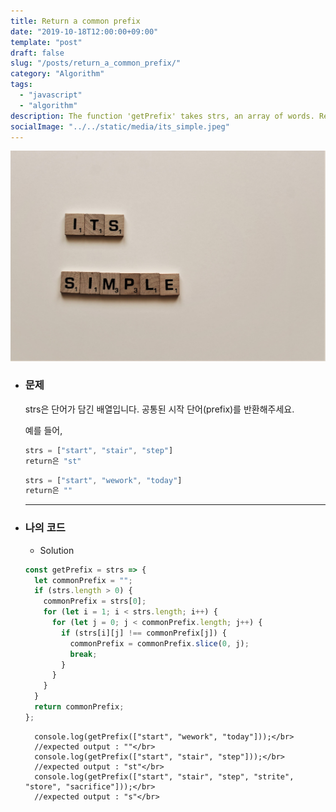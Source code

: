 ```yaml
---
title: Return a common prefix
date: "2019-10-18T12:00:00+09:00"
template: "post"
draft: false
slug: "/posts/return_a_common_prefix/"
category: "Algorithm"
tags:
  - "javascript"
  - "algorithm"
description: The function 'getPrefix' takes strs, an array of words. Return a common prefix.
socialImage: "../../static/media/its_simple.jpeg"
---
```


<img src="../../static/media/its_simple.jpeg">

- ### 문제

  strs은 단어가 담긴 배열입니다. 공통된 시작 단어(prefix)를 반환해주세요.

  예를 들어,

  ```js
  strs = ["start", "stair", "step"]
  return은 "st"
  ```

  ```js
  strs = ["start", "wework", "today"]
  return은 ""
  ```

  ***

- ### 나의 코드

  - Solution

  ```js
  const getPrefix = strs => {
    let commonPrefix = "";
    if (strs.length > 0) {
      commonPrefix = strs[0];
      for (let i = 1; i < strs.length; i++) {
        for (let j = 0; j < commonPrefix.length; j++) {
          if (strs[i][j] !== commonPrefix[j]) {
            commonPrefix = commonPrefix.slice(0, j);
            break;
          }
        }
      }
    }
    return commonPrefix;
  };
  ```

        console.log(getPrefix(["start", "wework", "today"]));</br>
        //expected output : ""</br>
        console.log(getPrefix(["start", "stair", "step"]));</br>
        //expected output : "st"</br>
        console.log(getPrefix(["start", "stair", "step", "strite", "store", "sacrifice"]));</br>
        //expected output : "s"</br>

